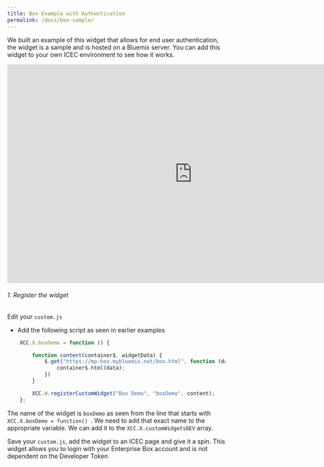 ```yaml
---
title: Box Example with Authentication
permalink: /docs/box-sample/
---
```


<a name="top"/>

We built an example of this widget that allows for end user authentication, the widget is a sample and is hosted on a Bluemix server.  You can add this widget to your own ICEC environment to see how it works.  


<iframe width="853" height="505" src="https://www.youtube.com/embed/Ynvr8SZx6Nw?rel=0" frameborder="0" allow="autoplay; encrypted-media" allowfullscreen></iframe>

###### 1. Register the widget

Edit your `custom.js`

- Add the following script as seen in earlier examples

```javascript
	XCC.X.boxDemo = function () {

		function content(container$, widgetData) {
			$.get("https://mp-box.mybluemix.net/box.html", function (data) {
				container$.html(data);
			})
		}

		XCC.W.registerCustomWidget("Box Demo", "boxDemo", content);
	};
```

The name of the widget is `boxDemo` as seen from the line that starts with `XCC.X.boxDemo = function() `.  We need to add that exact name to the appropriate variable.  We can add it to the `XCC.X.customWidgetsDEV` array.
<br/>

Save your `custom.js`, add the widget to an ICEC page and give it a spin.  This widget allows you to login with your Enterprise Box account and is not dependent on the Developer Token

<br/>




